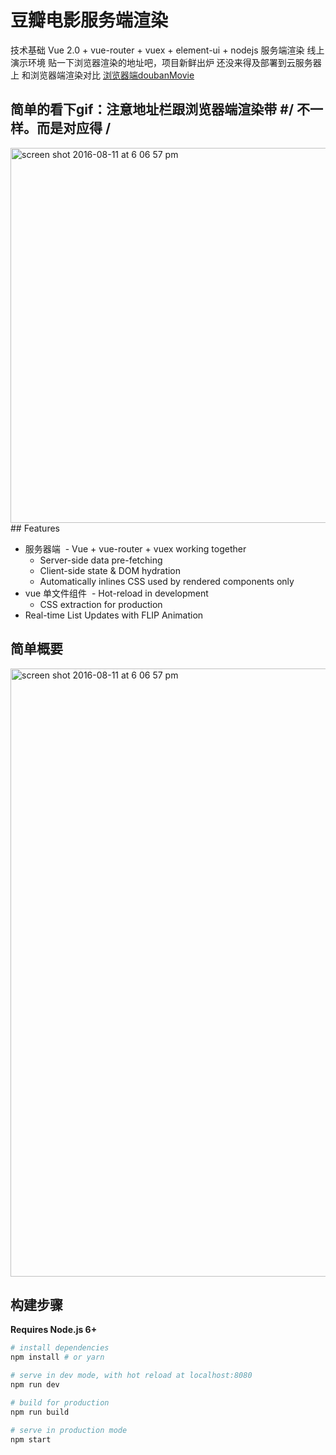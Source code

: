 # 豆瓣电影服务端渲染
技术基础 Vue 2.0 + vue-router + vuex + element-ui + nodejs 服务端渲染
线上演示环境 贴一下浏览器渲染的地址吧，项目新鲜出炉 还没来得及部署到云服务器上
和浏览器端渲染对比 <a href='https://github.com/monkeyWangs/doubanMovie'> 浏览器端doubanMovie</a>
## 简单的看下gif：注意地址栏跟浏览器端渲染带 #/ 不一样。而是对应得 /
<img width="600" alt="screen shot 2016-08-11 at 6 06 57 pm" src="https://github.com/monkeyWangs/doubanMovie-SSR/blob/master/public/doubanSSR.gif">
## Features

- 服务器端
  - Vue + vue-router + vuex working together
  - Server-side data pre-fetching
  - Client-side state & DOM hydration
  - Automatically inlines CSS used by rendered components only
- vue 单文件组件
  - Hot-reload in development
  - CSS extraction for production
- Real-time List Updates with FLIP Animation

## 简单概要
<img width="973" alt="screen shot 2016-08-11 at 6 06 57 pm" src="https://cloud.githubusercontent.com/assets/499550/17607895/786a415a-5fee-11e6-9c11-45a2cfdf085c.png">

## 构建步骤
**Requires Node.js 6+**

``` bash
# install dependencies
npm install # or yarn

# serve in dev mode, with hot reload at localhost:8080
npm run dev

# build for production
npm run build

# serve in production mode
npm start
```
